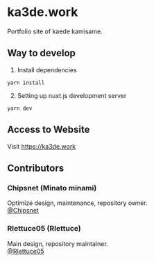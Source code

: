 # ka3de.work

Portfolio site of kaede kamisame.

## Way to develop

1. Install dependencies

```shell
yarn install
```

2. Setting up nuxt.js development server

```shell
yarn dev
```

## Access to Website

Visit https://ka3de.work

## Contributors

### Chipsnet (Minato minami)

Optimize design, maintenance, repository owner.   
[@Chipsnet](https://github.com/Chipsnet)

### Rlettuce05 (Rlettuce)

Main design, repository maintainer.     
[@Rlettuce05](https://github.com/Rlettuce05)
